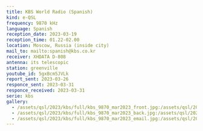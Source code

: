 ```yaml
---
title: KBS World Radio (Spanish)
kind: e-QSL
frequency: 9870 kHz
language: Spanish
reception_date: 2023-03-19
reception_time: 01.22-02.00
location: Moscow, Russia (inside city)
mail_to: mailto:spanish@kbs.co.kr
receiver: XHDATA D-808
antenna: its telescopic
station: greenville
youtube_id: 5gxBcm5JVLk
report_sent: 2023-03-26
responce_sent: 2023-03-31
responce_received: 2023-03-31
serie: kbs
gallery:
  - /assets/qsl/2023/kbs/full/kbs_9870_mar2023_front.jpg:/assets/qsl/2023/kbs/small/kbs_9870_mar2023_front.jpg
  - /assets/qsl/2023/kbs/full/kbs_9870_mar2023_back.jpg:/assets/qsl/2023/kbs/small/kbs_9870_mar2023_back.jpg
  - /assets/qsl/2023/kbs/full/kbs_9870_mar2023_email.jpg:/assets/qsl/2023/kbs/small/kbs_9870_mar2023_email.jpg
---
```

